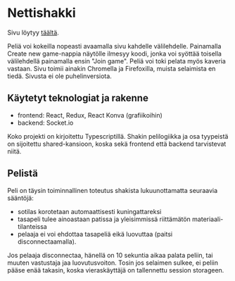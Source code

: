 # Nettishakki

Sivu löytyy [täältä](https://nettishakki.netlify.app/).

Peliä voi kokeilla nopeasti avaamalla sivu kahdelle välilehdelle. Painamalla Create new game-nappia näytölle ilmesyy koodi, jonka voi syöttää toisella välilehdellä painamalla ensin "Join game". Peliä voi toki pelata myös kaveria vastaan. Sivu toimii ainakin Chromella ja Firefoxilla, muista selaimista en tiedä. Sivusta ei ole puhelinversiota.

## Käytetyt teknologiat ja rakenne

- frontend: React, Redux, React Konva (grafiikoihin)
- backend: Socket.io

Koko projekti on kirjoitettu Typescriptillä. Shakin pelilogiikka ja osa tyypeistä on sijoitettu shared-kansioon, koska sekä frontend että backend tarvistevat niitä. 

## Pelistä

Peli on täysin toiminnallinen toteutus shakista lukuunottamatta seuraavia sääntöjä:
- sotilas korotetaan automaattisesti kuningattareksi
- tasapeli tulee ainoastaan patissa ja yleisimmissä riittämätön materiaali-tilanteissa
- pelaaja ei voi ehdottaa tasapeliä eikä luovuttaa (paitsi disconnectaamalla).

Jos pelaaja disconnectaa, hänellä on 10 sekuntia aikaa palata peliin, tai muuten vastustaja jaa luovutusvoiton. Tosin jos selaimen sulkee, ei peliin pääse enää takasin, koska vieraskäyttäjä on tallennettu session storageen.